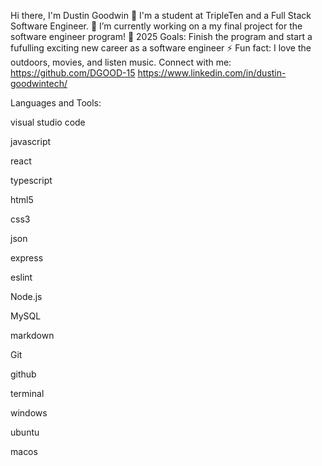 Hi there, I'm Dustin Goodwin 👋
I'm a student at TripleTen and a Full Stack Software Engineer.
🔭 I’m currently working on a my final project for the software engineer program!
🥅 2025 Goals: Finish the program and start a fufulling exciting new career as a software engineer
⚡ Fun fact: I love the outdoors, movies, and listen music.
Connect with me:
https://github.com/DGOOD-15 https://www.linkedin.com/in/dustin-goodwintech/

Languages and Tools:

visual studio code

javascript

react

typescript

html5

css3

json

express

eslint

Node.js

MySQL

markdown

Git

github

terminal

windows

ubuntu

macos
